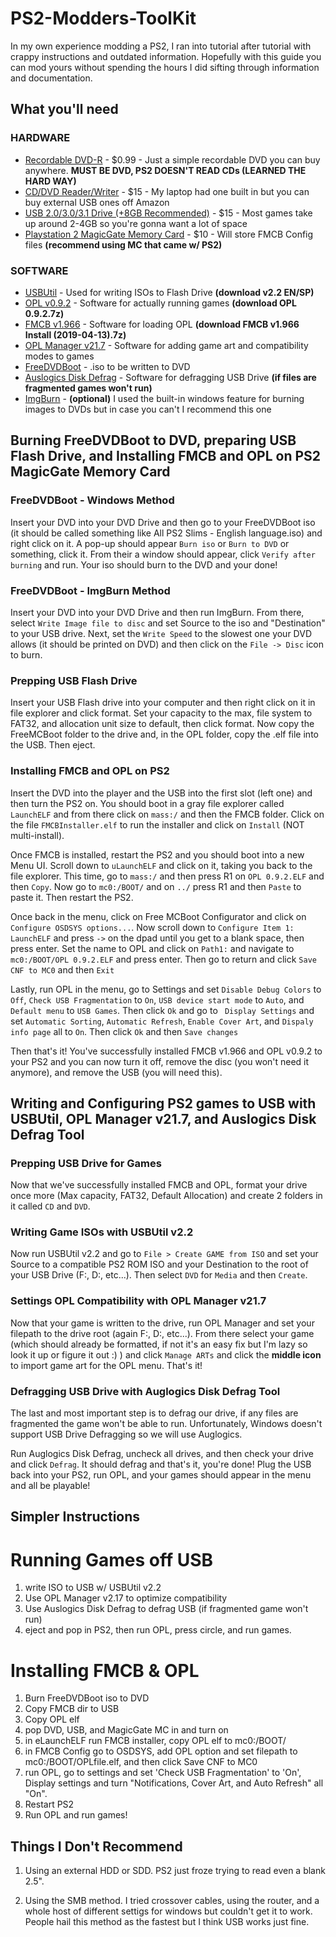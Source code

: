 # PS2-Modders-ToolKit

In my own experience modding a PS2, I ran into tutorial after tutorial with crappy instructions and outdated information. Hopefully with this guide you can mod yours without spending the hours I did sifting through information and documentation.

## What you'll need

### HARDWARE

* [Recordable DVD-R](<https://www.microcenter.com/product/434201/philips-dvd-r-16x-47-gb-120-minute-disc-2-pack-zip-pouch>) - $0.99 - Just a simple recordable DVD you can buy anywhere. **MUST BE DVD, PS2 DOESN'T READ CDs (LEARNED THE HARD WAY)**
* [CD/DVD Reader/Writer](<https://www.amazon.com/External-Blingco-Protable-Notebook-Computer/dp/B072BR5VWK/ref=sr_1_16?crid=I9NZPGU0XGEJ&dchild=1&keywords=external+dvd+drive&qid=1613108803&sprefix=External+DVD+%2Caps%2C273&sr=8-16>) - $15 - My laptop had one built in but you can buy external USB ones off Amazon
* [USB 2.0/3.0/3.1 Drive (+8GB Recommended)](<https://www.amazon.com/SanDisk-Cruzer-128GB-Flash-SDCZ36-128G-B35/dp/B00TKFCYP0/ref=sr_1_3?dchild=1&keywords=USB&qid=1613108962&sr=8-3>) - $15 - Most games take up around 2-4GB so you're gonna want a lot of space
* [Playstation 2 MagicGate Memory Card](<https://www.amazon.com/gp/product/B0007DFIK2?pf_rd_r=7SQRE34PC97BKEWY40P8&pf_rd_p=5ae2c7f8-e0c6-4f35-9071-dc3240e894a8&pd_rd_r=b534c71d-a091-4173-8fca-79d4fa349d0b&pd_rd_w=sFVrT&pd_rd_wg=rzuPl&ref_=pd_gw_unk>) - $10 - Will store FMCB Config files **(recommend using MC that came w/ PS2)**

### SOFTWARE
* [USBUtil](<https://www.ps2-home.com/forum/viewtopic.php?t=1240>) - Used for writing ISOs to Flash Drive **(download v2.2 EN/SP)**
* [OPL v0.9.2](<https://www.ps2-home.com/forum/viewtopic.php?t=43>) - Software for actually running games **(download OPL 0.9.2.7z)**
* [FMCB v1.966](<https://www.ps2-home.com/forum/viewtopic.php?t=1890>) - Software for loading OPL **(download FMCB v1.966 Install (2019-04-13).7z)**
* [OPL Manager v21.7](<https://oplmanager.com/site/>) - Software for adding game art and compatibility modes to games
* [FreeDVDBoot](<https://github.com/CTurt/FreeDVDBoot/blob/master/PREBUILT%20ISOs/All%20PS2%20Slims%20-%20English%20language.iso>) - .iso to be written to DVD
* [Auslogics Disk Defrag](<https://www.auslogics.com/en/software/disk-defrag/?mode=desktop>) - Software for defragging USB Drive **(if files are fragmented games won't run)**
* [ImgBurn](<https://www.imgburn.com/index.php?act=download>) - **(optional)** I used the built-in windows feature for burning images to DVDs but in case you can't I recommend this one

## Burning FreeDVDBoot to DVD, preparing USB Flash Drive, and Installing FMCB and OPL on PS2 MagicGate Memory Card

### FreeDVDBoot - Windows Method

Insert your DVD into your DVD Drive and then go to your FreeDVDBoot iso (it should be called something like All PS2 Slims - English language.iso) and right click on it. A pop-up should appear ``` Burn iso ``` or ``` Burn to DVD ``` or something, click it. From their a window should appear, click ``` Verify after burning ``` and run. Your iso should burn to the DVD and your done!

### FreeDVDBoot - ImgBurn Method

Insert your DVD into your DVD Drive and then run ImgBurn. From there, select ``` Write Image file to disc ``` and set Source to the iso and "Destination" to your USB drive. Next, set the ``` Write Speed ``` to the slowest one your DVD allows (it should be printed on DVD) and then click on the ``` File -> Disc ``` icon to burn.

### Prepping USB Flash Drive

Insert your USB Flash drive into your computer and then right click on it in file explorer and click format. Set your capacity to the max, file system to FAT32, and allocation unit size to default, then click format. Now copy the FreeMCBoot folder to the drive and, in the OPL folder, copy the .elf file into the USB. Then eject.

### Installing FMCB and OPL on PS2

Insert the DVD into the player and the USB into the first slot (left one) and then turn the PS2 on. You should boot in a gray file explorer called ``` LaunchELF ``` and from there click on ``` mass:/ ``` and then the FMCB folder. Click on the file ``` FMCBInstaller.elf ``` to run the installer and click on ``` Install ``` (NOT multi-install).

Once FMCB is installed, restart the PS2 and you should boot into a new Menu UI. Scroll down to ``` uLaunchELF ``` and click on it, taking you back to the file explorer. This time, go to ``` mass:/ ``` and then press R1 on ``` OPL 0.9.2.ELF ``` and then ``` Copy ```. Now go to ``` mc0:/BOOT/ ``` and on ``` ../ ``` press R1 and then ``` Paste ``` to paste it. Then restart the PS2.

Once back in the menu, click on Free MCBoot Configurator and click on ``` Configure OSDSYS options... ```. Now scroll down to ``` Configure Item 1: LaunchELF ``` and press ``` -> ``` on the dpad until you get to a blank space, then press enter. Set the name to OPL and click on ``` Path1: ``` and navigate to ``` mc0:/BOOT/OPL 0.9.2.ELF ``` and press enter. Then go to return and click ``` Save CNF to MC0 ``` and then ``` Exit ```

Lastly, run OPL in the menu, go to Settings and set ``` Disable Debug Colors ``` to ``` Off ```, ``` Check USB Fragmentation ``` to ``` On ```, ``` USB device start mode ``` to ``` Auto ```, and ``` Default menu ``` to ``` USB Games ```. Then click ``` Ok ``` and go to ``` Display Settings``` and set ``` Automatic Sorting ```, ``` Automatic Refresh ```, ``` Enable Cover Art ```, and ``` Dispaly info page ``` all to ``` On ```. Then click ``` Ok ``` and then ``` Save changes ```

Then that's it! You've successfully installed FMCB v1.966 and OPL v0.9.2 to your PS2 and you can now turn it off, remove the disc (you won't need it anymore), and remove the USB (you will need this).

## Writing and Configuring PS2 games to USB with USBUtil, OPL Manager v21.7, and Auslogics Disk Defrag Tool

### Prepping USB Drive for Games

Now that we've successfully installed FMCB and OPL, format your drive once more (Max capacity, FAT32, Default Allocation) and create 2 folders in it called ``` CD ``` and ``` DVD ```.

### Writing Game ISOs with USBUtil v2.2

Now run USBUtil v2.2 and go to ``` File > Create GAME from ISO ``` and set your Source to a compatible PS2 ROM ISO and your Destination to the root of your USB Drive (F:\, D:\, etc...). Then select ``` DVD ``` for ``` Media ``` and then ``` Create ```.

### Settings OPL Compatibility with OPL Manager v21.7

Now that your game is written to the drive, run OPL Manager and set your filepath to the drive root (again F:\, D:\, etc...). From there select your game (which should already be formatted, if not it's an easy fix but I'm lazy so look it up or figure it out :) ) and click ``` Manage ARTs ``` and click the **middle icon** to import game art for the OPL menu. That's it!

### Defragging USB Drive with Auglogics Disk Defrag Tool

The last and most important step is to defrag our drive, if any files are fragmented the game won't be able to run. Unfortunately, Windows doesn't support USB Drive Defragging so we will use Auglogics.

Run Auglogics Disk Defrag, uncheck all drives, and then check your drive and click ``` Defrag ```. It should defrag and that's it, you're done! Plug the USB back into your PS2, run OPL, and your games should appear in the menu and all be playable!

## Simpler Instructions

Running Games off USB
==========================
1. write ISO to USB w/ USBUtil v2.2
2. Use OPL Manager v2.17 to optimize compatibility
3. Use Auslogics Disk Defrag to defrag USB (if fragmented game won't run)
4. eject and pop in PS2, then run OPL, press circle, and run games.

Installing FMCB & OPL
==========================
1. Burn FreeDVDBoot iso to DVD
2. Copy FMCB dir to USB
3. Copy OPL elf
4. pop DVD, USB, and MagicGate MC in and turn on
5. in eLaunchELF run FMCB installer, copy OPL elf to mc0:/BOOT/
6. in FMCB Config go to OSDSYS, add OPL option and set filepath to mc0:/BOOT/OPLfile.elf, and then click Save CNF to MC0
7. run OPL, go to settings and set 'Check USB Fragmentation' to 'On', Display settings and turn "Notifications, Cover Art, and Auto Refresh" all "On".
8. Restart PS2
9. Run OPL and run games!

## Things I Don't Recommend

1. Using an external HDD or SDD. PS2 just froze trying to read even a blank 2.5".

2. Using the SMB method. I tried crossover cables, using the router, and a whole host of different settigs for windows but couldn't get it to work. People hail this method as the fastest but I think USB works just fine.